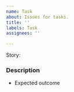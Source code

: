```yaml
---
name: Task
about: Issues for tasks.
title: ''
labels: Task
assignees: ''

---
```


Story:

### Description

* Expected outcome
